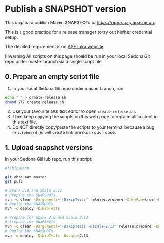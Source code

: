 # Publish a SNAPSHOT version

This step is to publish Maven SNAPSHOTs to https://repository.apache.org

This is a good practice for a release manager to try out his/her credential setup.

The detailed requirement is on [ASF Infra website](https://infra.apache.org/publishing-maven-artifacts.html)

!!!warning
    All scripts on this page should be run in your local Sedona Git repo under master branch via a single script file.

## 0. Prepare an empty script file

1. In your local Sedona Git repo under master branch, run
```bash
echo " " > create-release.sh
chmod 777 create-release.sh
```
2. Use your favourite GUI text editor to open `create-release.sh`.
3. Then keep copying the scripts on this web page to replace all content in this text file.
4. Do NOT directly copy/paste the scripts to your terminal because a bug in `clipboard.js` will create link breaks in such case.

## 1. Upload snapshot versions

In your Sedona GitHub repo, run this script:

```bash
#!/bin/bash

git checkout master
git pull

# Spark 3.0 and Scala 2.12
# Prepare the SNAPSHOTs
mvn -q clean -Darguments="-DskipTests" release:prepare -DdryRun=true -DautoVersionSubmodules=true -Dresume=false
# Deploy the SNAPSHOTs
mvn -q deploy -DskipTests

# Prepare for Spark 3.0 and Scala 2.13
# Prepare the SNAPSHOTs
mvn -q clean -Darguments="-DskipTests -Dscala=2.13" release:prepare -DdryRun=true -DautoVersionSubmodules=true -Dresume=false
# Deploy the SNAPSHOTs
mvn -q deploy -DskipTests -Dscala=2.13
```
